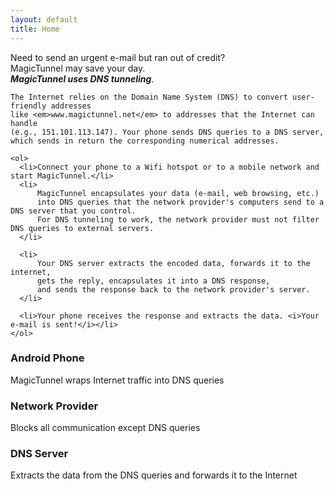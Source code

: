 ```yaml
---
layout: default
title: Home
---
```


<div id="punchline">
Need to send an urgent e-mail but ran out of credit?<br/>
MagicTunnel may save your day.
</div>

<div id="schema">
  <div id="left-schema">
    <b><i>MagicTunnel uses DNS tunneling</i></b>.

    The Internet relies on the Domain Name System (DNS) to convert user-friendly addresses
    like <em>www.magictunnel.net</em> to addresses that the Internet can handle
    (e.g., 151.101.113.147). Your phone sends DNS queries to a DNS server,
    which sends in return the corresponding numerical addresses.

    <ol>
      <li>Connect your phone to a Wifi hotspot or to a mobile network and start MagicTunnel.</li>
      <li>
          MagicTunnel encapsulates your data (e-mail, web browsing, etc.)
          into DNS queries that the network provider's computers send to a DNS server that you control.
          For DNS tunneling to work, the network provider must not filter DNS queries to external servers.
      </li>

      <li>
          Your DNS server extracts the encoded data, forwards it to the internet,
          gets the reply, encapsulates it into a DNS response,
          and sends the response back to the network provider's server.
      </li>

      <li>Your phone receives the response and extracts the data. <i>Your e-mail is sent!</i></li>
    </ol>
  </div>

  <div id="main-schema">
    <div id="schema-1-pda">
        <h3>Android Phone</h3>
        MagicTunnel wraps Internet traffic into DNS queries
    </div>
    <div id="schema-2-ispserver">
        <h3>Network Provider</h3>
        Blocks all communication except DNS queries
    </div>
    <div id="schema-3-server">
        <h3>DNS Server</h3>
        Extracts the data from the DNS queries and forwards it to the Internet
    </div>
  </div>
</div>
